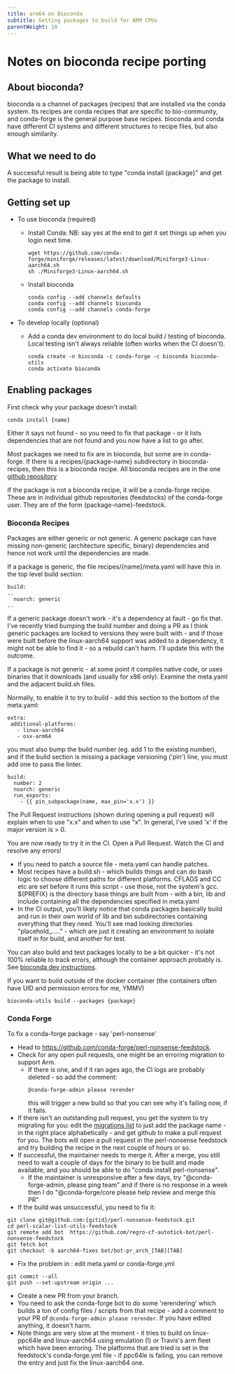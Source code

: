 ```yaml
---
title: arm64 on Bioconda
subtitle: Getting packages to build for ARM CPUs
parentWeight: 10
---
```


# Notes on bioconda recipe porting

## About bioconda?

bioconda is a channel of packages (recipes) that are installed via the conda system. Its recipes are conda recipes that are specific to bio-community, and conda-forge is the general purpose base recipes. bioconda and conda have different CI systems and different structures to recipe files, but also enough similarity.

## What we need to do

A successful result is being able to type "conda install {package}" and get the package to install.

## Getting set up

- To use bioconda (required)

  - Install Conda: NB: say yes at the end to get it set things up when you login next time.

    ```
    wget https://github.com/conda-forge/miniforge/releases/latest/download/Miniforge3-Linux-aarch64.sh
    sh ./Miniforge3-Linux-aarch64.sh
    ```

  - Install bioconda
    ```
    conda config --add channels defaults
    conda config --add channels bioconda
    conda config --add channels conda-forge
    ```

- To develop locally (optional)

  - Add a conda dev environment to do local build / testing of bioconda. Local testing isn't always reliable (often works when the CI doesn't).

    ```
    conda create -n bioconda -c conda-forge -c bioconda bioconda-utils
    conda activate bioconda
    ```

## Enabling packages

First check why your package doesn't install:

```
conda install {name}
```

Either it says not found - so you need to fix that package - or it lists dependencies that are not found and you now have a list to go after.

Most packages we need to fix are in bioconda, but some are in conda-forge. If there is a recipes/{package-name} subdirectory in bioconda-recipes, then this is a bioconda recipe. All bioconda recipes are in the one [github repository](https://github.com/bioconda/bioconda-recipes/)

If the package is not a bioconda recipe, it will be a conda-forge recipe. These are in individual github repositories (feedstocks) of the conda-forge user. They are of the form {package-name}-feedstock.

### Bioconda Recipes

Packages are either generic or not generic. A generic package can have missing non-generic (architecture specific, binary) dependencies and hence not work until the dependencies are made.

If a package is generic, the file recipes/{name}/meta.yaml will have this in the top level build section:

```
build:
..
  noarch: generic
..
```

If a generic package doesn't work - it's a dependency at fault - go fix that. I've recently tried bumping the build number and doing a PR as I think generic packages are locked to versions they were built with - and if those were built before the linux-aarch64 support was added to a dependency, it might not be able to find it - so a rebuild can't harm. I'll update this with the outcome.

If a package is not generic - at some point it compiles native code, or uses binaries that it downloads (and usually for x86 only). Examine the meta.yaml and the adjacent build.sh files.

Normally, to enable it to try to build - add this section to the bottom of the meta.yaml:

```
extra:
 additional-platforms:
   - linux-aarch64
   - osx-arm64
```

you must also bump the build number (eg. add 1 to the existing number), and if the build section is missing a package versioning ('pin') line, you must add one to pass the linter.

```
build:
  number: 2
  noarch: generic
  run_exports:
    - {{ pin_subpackage(name, max_pin='x.x') }}
```

The Pull Request instructions (shown during opening a pull request) will explain when to use "x.x" and when to use "x". In general, I've used 'x' if the major version is > 0.

You are now ready to try it in the CI. Open a Pull Request. Watch the CI and resolve any errors!

- If you need to patch a source file - meta.yaml can handle patches.
- Most recipes have a build.sh - which builds things and can do bash logic to choose different paths for different platforms. CFLAGS and CC etc are set before it runs this script - use those, not the system's gcc. ${PREFIX} is the directory base things are built from - with a bin, lib and include containing all the dependencies specified in meta.yaml
- In the CI output, you'll likely notice that conda packages basically build and run in their own world of lib and bin subdirectories containing everything that they need. You'll see mad looking directories "placehold\_....." - which are just it creating an environment to isolate itself in for build, and another for test.

You can also build and test packages locally to be a bit quicker - it's not 100% reliable to track errors, although the container approach probably is. See [bioconda dev instructions](https://bioconda.github.io/contributor/building-locally.html).

If you want to build outside of the docker container (the containers often have UID and permission errors for me, YMMV)

```
bioconda-utils build --packages {package}
```

### Conda Forge

To fix a conda-forge package - say 'perl-nonsense'

- Head to https://github.com/conda-forge/perl-nonsense-feedstock.
- Check for any open pull requests, one might be an erroring migration to support Arm.
  - If there is one, and if it ran ages ago, the CI logs are probably deleted - so add the comment:
    ```
    @conda-forge-admin please rerender
    ```
    this will trigger a new build so that you can see why it's failing now, if it fails.
- If there isn't an outstanding pull request, you get the system to try migrating for you: edit the [migrations list](https://github.com/conda-forge/conda-forge-pinning-feedstock/blob/main/recipe/migrations/arch_rebuild.txt) to just add the package name - in the right place alphabetically - and get github to make a pull request for you. The bots will open a pull request in the perl-nonsense feedstock and try building the recipe in the next couple of hours or so.
- If successful, the maintainer needs to merge it. After a merge, you still need to wait a couple of days for the binary to be built and made available, and you should be able to do "conda install perl-nonsense".
  - If the maintainer is unresponsive after a few days, try "@conda-forge-admin, please ping team" and if there is no response in a week then I do "@conda-forge/core please help review and merge this PR"
- If the build was unsuccessful, you need to fix it:

```
git clone git@github.com:{gitid}/perl-nonsense-feedstock.git
cd perl-scalar-list-utils-feedstock
git remote add bot  https://github.com/regro-cf-autotick-bot/perl-nonsense-feedstock
git fetch bot
git checkout -b aarch64-fixes bot/bot-pr_arch_[TAB][TAB]
```

- Fix the problem in : edit meta.yaml or conda-forge.yml

```
git commit --all
git push --set-upstream origin ...
```

- Create a new PR from your branch.
- You need to ask the conda-forge bot to do some 'rerendering' which builds a ton of config files / scripts from that recipe - add a comment to your PR of `@conda-forge-admin please rerender`. If you have edited anything, it doesn't harm.
- Note things are very slow at the moment - it tries to build on linux-ppc64le and linux-aarch64 using emulation (!) or Travis's arm fleet which have been erroring. The platforms that are tried is set in the feedstock's conda-forge.yml file - if ppc64le is failing, you can remove the entry and just fix the linux-aarch64 one.
